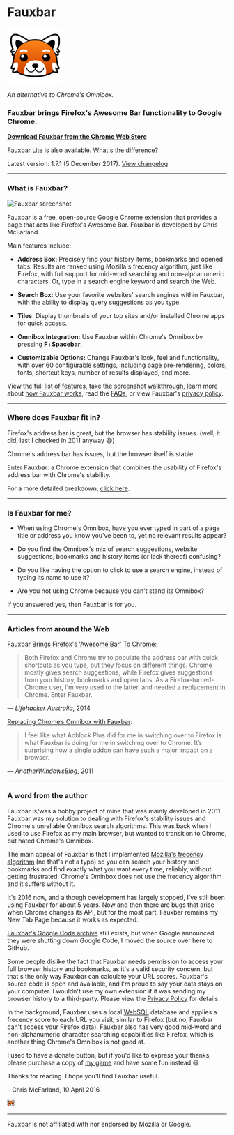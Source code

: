# Fauxbar

![Fauxbar logo](https://raw.githubusercontent.com/ChrisNZL/Fauxbar/master/Fauxbar/img/fauxbar128.png)

_An alternative to Chrome's Omnibox._

### Fauxbar brings Firefox's Awesome Bar functionality to Google Chrome.

**[Download Fauxbar from the Chrome Web Store](https://chrome.google.com/webstore/detail/fauxbar/hibkhcnpkakjniplpfblaoikiggkopka)**

[Fauxbar Lite](https://chrome.google.com/webstore/detail/bfimmnpbjccjihohjkimphfmmebffbmk) is also available. [What's the difference?](https://github.com/ChrisNZL/Fauxbar/wiki/FAQ#whats-the-difference-between-fauxbar-and-fauxbar-lite)

Latest version: 1.7.1 (5 December 2017). [View changelog](https://github.com/ChrisNZL/Fauxbar/wiki/Changelog)

---

### What is Fauxbar?

![Fauxbar screenshot](http://i.imgur.com/ZHOMS.png)

Fauxbar is a free, open-source Google Chrome extension that provides a page that acts like Firefox's Awesome Bar. Fauxbar is developed by Chris McFarland.

Main features include:

- **Address Box:** Precisely find your history items, bookmarks and opened tabs. Results are ranked using Mozilla's frecency algorithm, just like Firefox, with full support for mid-word searching and non-alphanumeric characters. Or, type in a search engine keyword and search the Web.

- **Search Box:** Use your favorite websites' search engines within Fauxbar, with the ability to display query suggestions as you type.

- **Tiles**: Display thumbnails of your top sites and/or installed Chrome apps for quick access.

- **Omnibox Integration:** Use Fauxbar within Chrome's Omnibox by pressing **F**+**Spacebar**.

- **Customizable Options:** Change Fauxbar's look, feel and functionality, with over 60 configurable settings, including page pre-rendering, colors, fonts, shortcut keys, number of results displayed, and more.

View the [full list of features](https://github.com/ChrisNZL/Fauxbar/wiki/Features), take the [screenshot walkthrough](https://github.com/ChrisNZL/Fauxbar/wiki/Screenshot-Walkthrough), learn more about [how Fauxbar works](https://github.com/ChrisNZL/Fauxbar/wiki/Features-(Detailed)), read the [FAQs](https://github.com/ChrisNZL/Fauxbar/wiki/FAQ), or view Fauxbar's [privacy policy](https://github.com/ChrisNZL/Fauxbar/wiki/Privacy-Policy).

---

### Where does Fauxbar fit in?

Firefox's address bar is great, but the browser has stability issues. (well, it did, last I checked in 2011 anyway :smiley:)

Chrome's address bar has issues, but the browser itself is stable.

Enter Fauxbar: a Chrome extension that combines the usability of Firefox's address bar with Chrome's stability.

For a more detailed breakdown, [click here](https://github.com/ChrisNZL/Fauxbar/wiki/FAQ#whats-wrong-with-chromes-omnibox).

---

### Is Fauxbar for me?

- When using Chrome's Omnibox, have you ever typed in part of a page title or address you know you've been to, yet no relevant results appear?

- Do you find the Omnibox's mix of search suggestions, website suggestions, bookmarks and history items (or lack thereof) confusing?

- Do you like having the option to click to use a search engine, instead of typing its name to use it?

- Are you not using Chrome because you can't stand its Omnibox?

If you answered yes, then Fauxbar is for you.

---

### Articles from around the Web

[Fauxbar Brings Firefox's 'Awesome Bar' To Chrome](https://www.lifehacker.com.au/2014/06/fauxbar-brings-firefoxs-awesome-bar-to-chrome/):

>Both Firefox and Chrome try to populate the address bar with quick shortcuts as you type, but they focus on different things. Chrome mostly gives search suggestions, while Firefox gives suggestions from your history, bookmarks and open tabs. As a Firefox-turned-Chrome user, I'm very used to the latter, and needed a replacement in Chrome. Enter Fauxbar.

— _Lifehacker Australia_, 2014

[Replacing Chrome’s Omnibox with Fauxbar](http://www.anotherwindowsblog.com/2011/09/replacing-chrome-omnibox-fauxbar.html):

> I feel like what Adblock Plus did for me in switching over to Firefox is what Fauxbar is doing for me in switching over to Chrome. It’s surprising how a single addon can have such a major impact on a browser.

— _AnotherWindowsBlog_, 2011

---

### A word from the author

Fauxbar is/was a hobby project of mine that was mainly developed in 2011. Fauxbar was my solution to dealing with Firefox's stability issues and Chrome's unreliable Omnibox search algorithms. This was back when I used to use Firefox as my main browser, but wanted to transition to Chrome, but hated Chrome's Omnibox.

The main appeal of Fauxbar is that I implemented [Mozilla's frecency algorithm](https://developer.mozilla.org/en-US/docs/Mozilla/Tech/Places/Frecency_algorithm) (no that's not a typo) so you can search your history and bookmarks and find exactly what you want every time, reliably, without getting frustrated. Chrome's Ominbox does not use the frecency algorithm and it suffers without it.

It's 2016 now, and although development has largely stopped, I've still been using Fauxbar for about 5 years. Now and then there are bugs that arise when Chrome changes its API, but for the most part, Fauxbar remains my New Tab Page because it works as expected.

[Fauxbar's Google Code archive](https://code.google.com/archive/p/fauxbar/) still exists, but when Google announced they were shutting down Google Code, I moved the source over here to GitHub.

Some people dislike the fact that Fauxbar needs permission to access your full browser history and bookmarks, as it's a valid security concern, but that's the only way Fauxbar can calculate your URL scores. Fauxbar's source code is open and available, and I'm proud to say your data stays on your computer. I wouldn't use my own extension if it was sending my browser history to a third-party. Please view the [Privacy Policy](https://github.com/ChrisNZL/Fauxbar/wiki/Privacy-Policy) for details.

In the background, Fauxbar uses a local [WebSQL](https://en.wikipedia.org/wiki/Web_SQL_Database) database and applies a frecency score to each URL you visit, similar to Firefox (but no, Fauxbar can't access your Firefox data). Fauxbar also has very good mid-word and non-alphanumeric character searching capabilities like Firefox, which is another thing Chrome's Omnibox is not good at.

I used to have a donate button, but if you'd like to express your thanks, please purchase a copy of [my game](https://www.tallowmere.com/) and have some fun instead :smiley:

Thanks for reading. I hope you'll find Fauxbar useful.

– Chris McFarland, 10 April 2016

![Little Fauxbar icon](https://raw.githubusercontent.com/ChrisNZL/Fauxbar/master/Fauxbar/img/fauxbar16.png)

---

Fauxbar is not affiliated with nor endorsed by Mozilla or Google.
